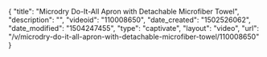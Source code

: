 {
    "title": "Microdry Do-It-All Apron with Detachable Microfiber Towel",
    "description": "",
    "videoid": "110008650",
    "date_created": "1502526062",
    "date_modified": "1504247455",
    "type": "captivate",
    "layout": "video",
    "url": "\/v\/microdry-do-it-all-apron-with-detachable-microfiber-towel\/110008650"
}